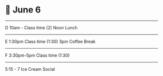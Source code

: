 # 🌿 June 6

<hr>
D 10am - Class time (2)
Noon Lunch

<hr>

E 1:30pm Class time (1:30)
3pm Coffee Break

<hr>

F 3:30pm-5pm Class time (1:30)

<hr>

5:15 - 7 Ice Cream Social
